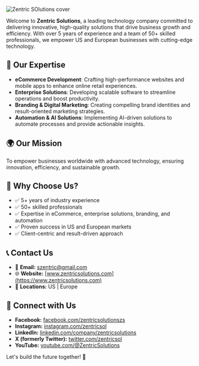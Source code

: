 ![Zentric SOlutions cover](https://github.com/user-attachments/assets/cf4c5779-e0ec-48e6-b3ee-d2384575ab2a)

Welcome to **Zentric Solutions**, a leading technology company committed to delivering innovative, high-quality solutions that drive business growth and efficiency. With over 5 years of experience and a team of 50+ skilled professionals, we empower US and European businesses with cutting-edge technology.

## 🚀 Our Expertise

- **eCommerce Development**: Crafting high-performance websites and mobile apps to enhance online retail experiences.
- **Enterprise Solutions**: Developing scalable software to streamline operations and boost productivity.
- **Branding & Digital Marketing**: Creating compelling brand identities and result-oriented marketing strategies.
- **Automation & AI Solutions**: Implementing AI-driven solutions to automate processes and provide actionable insights.

## 🌍 Our Mission

To empower businesses worldwide with advanced technology, ensuring innovation, efficiency, and sustainable growth.

## 🎯 Why Choose Us?

- ✅ 5+ years of industry experience
- ✅ 50+ skilled professionals
- ✅ Expertise in eCommerce, enterprise solutions, branding, and automation
- ✅ Proven success in US and European markets
- ✅ Client-centric and result-driven approach

## 📞 Contact Us

- 📧 **Email:** [szentric@gmail.com](mailto:szentric@gmail.com)
- 🌐 **Website:** [www.zentricsolutions.com](https://www.zentricsolutions.com)
- 📍 **Locations:** US | Europe

## 🤝 Connect with Us

- **Facebook:** [facebook.com/zentricsolutionszs](https://www.facebook.com/zentricsolutionszs)
- **Instagram:** [instagram.com/zentricsol](https://www.instagram.com/zentricsolutions/)
- **LinkedIn:** [linkedin.com/company/zentricsolutions](https://www.linkedin.com/company/zentricsolutions)
- **X (formerly Twitter):** [twitter.com/zentricsol](https://twitter.com/zentricsol)
- **YouTube:** [youtube.com/@ZentricSolutions](https://www.youtube.com/@ZentricSolutions)

Let's build the future together! 🚀
